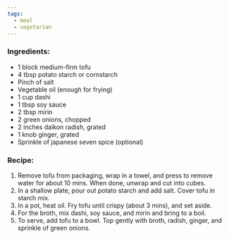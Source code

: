 ```yaml
---
tags:
  - meal
  - vegetarian
---
```

### Ingredients:
- 1 block medium-firm tofu
- 4 tbsp potato starch or cornstarch
- Pinch of salt
- Vegetable oil (enough for frying)
- 1 cup dashi
- 1 tbsp soy sauce
- 2 tbsp mirin
- 2 green onions, chopped
- 2 inches daikon radish, grated
- 1 knob ginger, grated
- Sprinkle of japanese seven spice (optional)

### Recipe:
1. Remove tofu from packaging, wrap in a towel, and press to remove water for about 10 mins. When done, unwrap and cut into cubes. 
2. In a shallow plate, pour out potato starch and add salt. Cover tofu in starch mix.
3. In a pot, heat oil. Fry tofu until crispy (about 3 mins), and set aside. 
4. For the broth, mix dashi, soy sauce, and mirin and bring to a boil. 
5. To serve, add tofu to a bowl. Top gently with broth, radish, ginger, and sprinkle of green onions. 